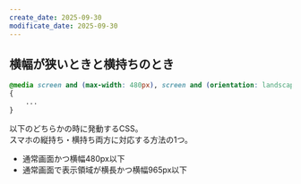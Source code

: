 ```yaml
---
create_date: 2025-09-30
modificate_date: 2025-09-30
---
```

## 横幅が狭いときと横持ちのとき
```css
@media screen and (max-width: 480px), screen and (orientation: landscape) and (max-width: 965px)
{
	...
}
```
以下のどちらかの時に発動するCSS。  
スマホの縦持ち・横持ち両方に対応する方法の1つ。

* 通常画面かつ横幅480px以下
* 通常画面で表示領域が横長かつ横幅965px以下